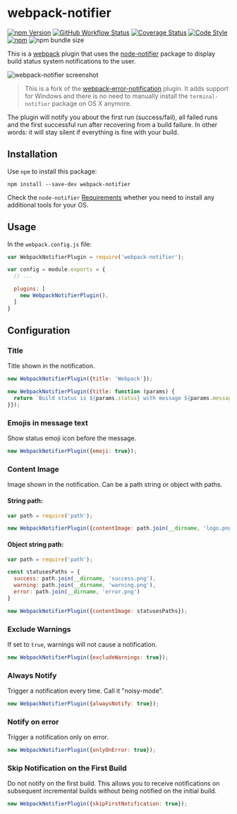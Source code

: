 # webpack-notifier

[![npm Version](https://img.shields.io/npm/v/webpack-notifier.svg)](https://www.npmjs.com/package/webpack-notifier)
[![GitHub Workflow Status](https://github.com/Turbo87/webpack-notifier/workflows/CI/badge.svg)](https://github.com/Turbo87/webpack-notifier/actions?query=workflow:CI)
[![Coverage Status](https://coveralls.io/repos/github/Turbo87/webpack-notifier/badge.svg)](https://coveralls.io/github/Turbo87/webpack-notifier?branch=master)
[![Code Style](https://badgen.net/badge/code%20style/Airbnb/007ec6?icon=airbnb)](https://github.com/airbnb/javascript)  
[![npm](https://img.shields.io/npm/dm/webpack-notifier)](https://www.npmjs.com/package/webpack-notifier)
![npm bundle size](https://img.shields.io/bundlephobia/minzip/webpack-notifier)

This is a [webpack](http://webpack.github.io/) plugin that uses the
[node-notifier](https://github.com/mikaelbr/node-notifier) package to
display build status system notifications to the user.

![webpack-notifier screenshot](screenshot.png)

> This is a fork of the
[webpack-error-notification](https://github.com/vsolovyov/webpack-error-notification)
plugin. It adds support for Windows and there is no need to manually install
the `terminal-notifier` package on OS X anymore.

The plugin will notify you about the first run (success/fail),
all failed runs and the first successful run after recovering from
a build failure. In other words: it will stay silent if everything
is fine with your build.


## Installation

Use `npm` to install this package:

    npm install --save-dev webpack-notifier

Check the `node-notifier`
[Requirements](https://github.com/mikaelbr/node-notifier#requirements)
whether you need to install any additional tools for your OS.


## Usage

In the `webpack.config.js` file:

```js
var WebpackNotifierPlugin = require('webpack-notifier');

var config = module.exports = {
  // ...

  plugins: [
    new WebpackNotifierPlugin(),
  ]
}
```


## Configuration

### Title

Title shown in the notification.

```js
new WebpackNotifierPlugin({title: 'Webpack'});
```

```js
new WebpackNotifierPlugin({title: function (params) {
  return `Build status is ${params.status} with message ${params.message}`;
}});
```

### Emojis in message text

Show status emoji icon before the message.

```js
new WebpackNotifierPlugin({emoji: true});
```

### Content Image

Image shown in the notification. Can be a path string or object with paths.

#### String path:
```js
var path = require('path');

new WebpackNotifierPlugin({contentImage: path.join(__dirname, 'logo.png')});
```

#### Object string path:
```js
var path = require('path');

const statusesPaths = {
  success: path.join(__dirname, 'success.png'),
  warning: path.join(__dirname, 'warning.png'),
  error: path.join(__dirname, 'error.png')
}

new WebpackNotifierPlugin({contentImage: statusesPaths});
```

### Exclude Warnings

If set to `true`, warnings will not cause a notification.

```js
new WebpackNotifierPlugin({excludeWarnings: true});
```

### Always Notify

Trigger a notification every time. Call it "noisy-mode".

```js
new WebpackNotifierPlugin({alwaysNotify: true});
```

### Notify on error

Trigger a notification only on error.

```js
new WebpackNotifierPlugin({onlyOnError: true});
```

### Skip Notification on the First Build

Do not notify on the first build.  This allows you to receive notifications on subsequent incremental builds without being notified on the initial build.

```js
new WebpackNotifierPlugin({skipFirstNotification: true});
```
